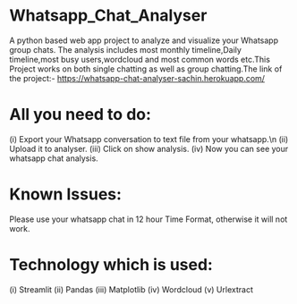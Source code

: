# Whatsapp_Chat_Analyser
A python based web app project to analyze and visualize your Whatsapp group chats. The analysis includes most monthly timeline,Daily timeline,most busy users,wordcloud and most common words etc.This Project works on both single chatting as well as group chatting.The link of the project:-
https://whatsapp-chat-analyser-sachin.herokuapp.com/

# All you need to do:

  (i) Export your Whatsapp conversation to text file from your whatsapp.\n
  (ii) Upload it to analyser.
  (iii) Click on show analysis.
  (iv) Now you can see your whatsapp chat analysis.
  
  
 # Known Issues:
 
   Please use your whatsapp chat in 12 hour Time Format, otherwise it will not work.
   
 # Technology which is used:
 
  (i) Streamlit
  (ii) Pandas
  (iii) Matplotlib
  (iv) Wordcloud
  (v) Urlextract
  
